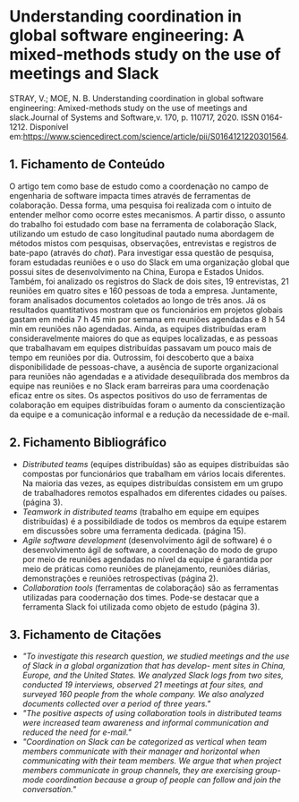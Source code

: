 
# Understanding coordination in global software engineering: A mixed-methods study on the use of meetings and Slack

STRAY, V.; MOE, N. B. Understanding coordination in global software engineering:  Amixed-methods study on the use of meetings and slack.Journal of Systems and Software,v.  170,  p.  110717,  2020.  ISSN  0164-1212.  Disponível em:<https://www.sciencedirect.com/science/article/pii/S0164121220301564>.

## 1. Fichamento de Conteúdo

O artigo tem como base de estudo como a coordenação no campo de engenharia de software impacta times através de ferramentas de colaboração. Dessa forma, uma pesquisa foi realizada com o intuito de entender melhor como ocorre estes mecanismos. A partir disso, o assunto do trabalho foi estudado com base na ferramenta de colaboração Slack, utilizando um estudo de caso longitudinal pautado numa abordagem de métodos mistos com pesquisas, observações, entrevistas e registros de bate-papo (através do _chat_). Para investigar essa questão de pesquisa, foram estudadas reuniões e o uso do Slack em uma organização global que possui sites de desenvolvimento na China, Europa e Estados Unidos. Também, foi analizado os registros do Slack de dois sites, 19 entrevistas, 21 reuniões em quatro sites e 160 pessoas de toda a empresa. Juntamente, foram analisados documentos coletados ao longo de três anos. Já os resultados quantitativos mostram que os funcionários em projetos globais gastam em média 7 h 45 min por semana em reuniões agendadas e 8 h 54 min em reuniões não agendadas. Ainda, as equipes distribuídas eram consideravelmente maiores do que as equipes localizadas, e as pessoas que trabalhavam em equipes distribuídas passavam um pouco mais de tempo em reuniões por dia. Outrossim, foi descoberto que a baixa disponibilidade de pessoas-chave, a ausência de suporte organizacional para reuniões não agendadas e a atividade desequilibrada dos membros da equipe nas reuniões e no Slack eram barreiras para uma coordenação eficaz entre os sites. Os aspectos positivos do uso de ferramentas de colaboração em equipes distribuídas foram o aumento da conscientização da equipe e a comunicação informal e a redução da necessidade de e-mail. 

## 2. Fichamento Bibliográfico 

* _Distributed teams_ (equipes distribuídas) são as equipes distribuídas são compostas por funcionários que trabalham em vários locais diferentes. Na maioria das vezes, as equipes distribuídas consistem em um grupo de trabalhadores remotos espalhados em diferentes cidades ou países. (página 3).
* _Teamwork in distributed teams_ (trabalho em equipe em equipes distribuídas) é a possibildiade de todos os membros da equipe estarem em discussões sobre uma ferramenta dedicada. (página 15).
* _Agile software development_ (desenvolvimento ágil de software) é o desenvolvimento ágil de software, a coordenação do modo de grupo por meio de reuniões agendadas no nível da equipe é garantida por meio de práticas como reuniões de planejamento, reuniões diárias, demonstrações e reuniões retrospectivas (página 2).
* _Collaboration tools_ (ferramentas de colaboração) são as ferramentas utilizadas para coodernação dos times. Pode-se destacar que a ferramenta Slack foi utilizada como objeto de estudo (página 3).

## 3. Fichamento de Citações 

* _"To investigate this research question, we studied meetings and the use of Slack in a global organization that has develop- ment sites in China, Europe, and the United States. We analyzed Slack logs from two sites, conducted 19 interviews, observed 21 meetings at four sites, and surveyed 160 people from the whole company. We also analyzed documents collected over a period of three years."_
* _"The positive aspects of using collaboration tools in distributed teams were increased team awareness and informal communication and reduced the need for e-mail."_
* _"Coordination on Slack can be categorized as vertical when team members communicate with their manager and horizontal when communicating with their team members. We argue that when project members communicate in group channels, they are exercising group-mode coordination because a group of people can follow and join the conversation."_

